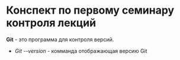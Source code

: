 # Конспект по первому семинару контроля лекций

**Git** - это программа для контроля версий.

* *Git --version* - комманда отображающая версию Git